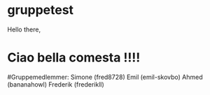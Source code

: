# gruppetest

Hello there,
# Ciao bella comesta !!!! 

#Gruppemedlemmer:
Simone (fred8728)
Emil (emil-skovbo)
Ahmed (bananahowl)
Frederik (frederikll)

